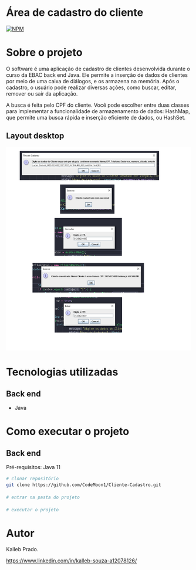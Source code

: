 # Área de cadastro do cliente 
[![NPM](https://img.shields.io/npm/l/react)](https://github.com/CodeMoon1/Cliente-Cadastro/blob/main/LICENSE) 

# Sobre o projeto

O software é uma aplicação de cadastro de clientes desenvolvida durante o curso da EBAC back end Java. Ele permite a inserção de dados de clientes por meio de uma caixa de diálogos, e os armazena na memória. Após o cadastro, o usuário pode realizar diversas ações, como buscar, editar, remover ou sair da aplicação.

A busca é feita pelo CPF do cliente. Você pode escolher entre duas classes para implementar a funcionalidade de armazenamento de dados: HashMap, que permite uma busca rápida e inserção eficiente de dados, ou HashSet.

## Layout desktop
![Desktop 1](https://github.com/CodeMoon1/Cliente-Cadastro/blob/main/Assets/GUI.png) 


# Tecnologias utilizadas
## Back end
- Java

# Como executar o projeto

## Back end
Pré-requisitos: Java 11

```bash
# clonar repositório
git clone https://github.com/CodeMoon1/Cliente-Cadastro.git

# entrar na pasta do projeto

# executar o projeto
```

# Autor

Kalleb Prado.

https://www.linkedin.com/in/kalleb-souza-a12078126/

